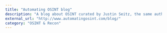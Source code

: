 ```yaml
---
title: "Automating OSINT blog"
description: "A blog about OSINT curated by Justin Seitz, the same author of BHP."
external_url: "http://www.automatingosint.com/blog/"
category: "OSINT & Recon"
---
```

